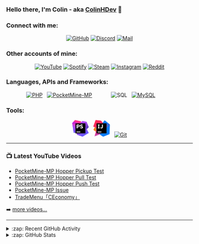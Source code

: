 ### Hello there, I'm Colin - aka [ColinHDev](https://github.com/ColinHDev) 👋

### Connect with me:

<p align="center">
	<a href="https://github.com/ColinHDev"><img src="https://img.icons8.com/bubbles/60/000000/github.png" alt="GitHub"/></a>
	<a href="https://discord.com/invite/cAYKEtaqnp"><img src="https://img.icons8.com/bubbles/60/000000/discord.png" alt="Discord"/></a>
	<a href="mailto:colinh.2911@gmail.com"><img src="https://img.icons8.com/bubbles/60/000000/gmail-new.png" alt="Mail"/></a>
</p>

### Other accounts of mine:

<p align="center">
	<a href="https://youtube.com/ColinHDev"><img src="https://img.icons8.com/bubbles/60/000000/youtube.png" alt="YouTube"/></a>
	<a href="https://open.spotify.com/user/31hlddslorcsvco4j3wipgvt67pm?si=9c143b633e75472b"><img src="https://img.icons8.com/bubbles/60/000000/spotify.png" alt="Spotify"/></a>
	<a href="https://steamcommunity.com/id/ColinHDev/"><img src="https://img.icons8.com/bubbles/60/000000/steam.png" alt="Steam"/></a>
	<a href="https://www.instagram.com/colinhdev/"><img src="https://img.icons8.com/bubbles/60/000000/instagram-new--v2.png" alt="Instagram"/></a>
	<a href="https://www.reddit.com/user/ColinHDev/"><img src="https://img.icons8.com/bubbles/60/000000/reddit.png" alt="Reddit"/></a>
</p>

### Languages, APIs and Frameworks:

<p align="center">
	<a href="https://php.net"><img src="https://img.icons8.com/dusk/50/000000/php-logo.png" alt="PHP"/></a> &nbsp
	<a href="https://pmmp.io"><img src="https://avatars.githubusercontent.com/u/3150836?s=200&v=4" width="42" alt="PocketMine-MP"/></a> &nbsp &nbsp &nbsp &nbsp &nbsp &nbsp
	<img src="https://img.icons8.com/external-soft-fill-juicy-fish/50/000000/external-sql-coding-and-development-soft-fill-soft-fill-juicy-fish.png" alt="SQL"/> &nbsp
	<a href="https://www.mysql.com"><img src="https://img.icons8.com/color/50/000000/mysql-logo.png" alt="MySQL"/></a> &nbsp &nbsp &nbsp &nbsp &nbsp &nbsp
</p>

### Tools:

<p align="center">
	<a href="https://www.jetbrains.com/phpstorm/"><img src="https://raw.githubusercontent.com/JetBrains/logos/96b4e064be1c0c0bee9e0636c925d10aa64732b6/web/phpstorm/phpstorm.svg" width="45" alt="PhpStorm"/></a> &nbsp
	<a href="https://www.jetbrains.com/idea/"><img src="https://raw.githubusercontent.com/JetBrains/logos/96b4e064be1c0c0bee9e0636c925d10aa64732b6/web/intellij-idea/intellij-idea.svg" width="45" alt="IntelliJ IDEA"/></a> &nbsp
	<a href="https://git-scm.com/"><img src="https://img.icons8.com/color/50/000000/git.png" alt="Git"/></a>
</p>

---

### 📺 Latest YouTube Videos
<!-- YOUTUBE:START -->
- [PocketMine-MP Hopper Pickup Test](https://www.youtube.com/watch?v=hVEPiK9KWkA)
- [PocketMine-MP Hopper Pull Test](https://www.youtube.com/watch?v=6NWvr6Kv88E)
- [PocketMine-MP Hopper Push Test](https://www.youtube.com/watch?v=4gSyuViaPaU)
- [PocketMine-MP Issue](https://www.youtube.com/watch?v=WZJLEkgbNUM)
- [TradeMenu「CEconomy」](https://www.youtube.com/watch?v=ed4_q23Zanc)
<!-- YOUTUBE:END -->
➡️ [more videos...](https://youtube.com/ColinHDev)

---

<details>
  <summary>:zap: Recent GitHub Activity</summary>

<!--START_SECTION:activity-->
1. ❗️ Closed issue [#4](https://github.com/ColinHDev/VanillaHopper/issues/4) in [ColinHDev/VanillaHopper](https://github.com/ColinHDev/VanillaHopper)
2. 🗣 Commented on [#5](https://github.com/ColinHDev/VanillaHopper/issues/5) in [ColinHDev/VanillaHopper](https://github.com/ColinHDev/VanillaHopper)
3. ❗️ Closed issue [#5](https://github.com/ColinHDev/VanillaHopper/issues/5) in [ColinHDev/VanillaHopper](https://github.com/ColinHDev/VanillaHopper)
4. ❗️ Closed issue [#9](https://github.com/ColinHDev/CPlot/issues/9) in [ColinHDev/CPlot](https://github.com/ColinHDev/CPlot)
5. 🗣 Commented on [#9](https://github.com/ColinHDev/CPlot/issues/9) in [ColinHDev/CPlot](https://github.com/ColinHDev/CPlot)
6. 🎉 Merged PR [#17](https://github.com/ColinHDev/CPlot/pull/17) in [ColinHDev/CPlot](https://github.com/ColinHDev/CPlot)
7. 🗣 Commented on [#17](https://github.com/ColinHDev/CPlot/issues/17) in [ColinHDev/CPlot](https://github.com/ColinHDev/CPlot)
8. 🎉 Merged PR [#43](https://github.com/ColinHDev/CPlot/pull/43) in [ColinHDev/CPlot](https://github.com/ColinHDev/CPlot)
9. ❗️ Closed issue [#74](https://github.com/ColinHDev/CPlot/issues/74) in [ColinHDev/CPlot](https://github.com/ColinHDev/CPlot)
10. 🗣 Commented on [#74](https://github.com/ColinHDev/CPlot/issues/74) in [ColinHDev/CPlot](https://github.com/ColinHDev/CPlot)
<!--END_SECTION:activity-->

</details>

<details>
  <summary>:zap: GitHub Stats</summary>

  <img alt="ColinHDev's GitHub Stats" src="https://github-readme-stats.vercel.app/api?username=ColinHDev&theme=dark&count_private=true&show_icons=true&hide_rank=true&include_all_commits=true" />
  <img alt="ColinHDev's GitHub Stats" src="https://github-readme-stats.vercel.app/api/top-langs/?username=ColinHDev&theme=dark&show_icons=true" />
  <img alt="ColinHDev's GitHub Stats" src="https://github-profile-trophy.vercel.app/?username=ColinHDev&theme=darkhub" />

</details>
